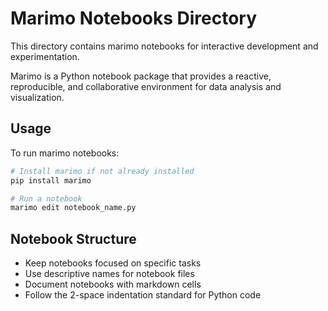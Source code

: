 # Marimo Notebooks Directory

This directory contains marimo notebooks for interactive development and experimentation.

Marimo is a Python notebook package that provides a reactive, reproducible, and 
collaborative environment for data analysis and visualization.

## Usage

To run marimo notebooks:

```bash
# Install marimo if not already installed
pip install marimo

# Run a notebook
marimo edit notebook_name.py
```

## Notebook Structure

- Keep notebooks focused on specific tasks
- Use descriptive names for notebook files
- Document notebooks with markdown cells
- Follow the 2-space indentation standard for Python code